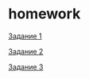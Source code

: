 # homework

[Задание 1](https://github.com/Ensiouel/homework/blob/main/JavaScript%20v.2.0/1/unit_01.js)

[Задание 2](https://github.com/Ensiouel/homework/blob/main/JavaScript%20v.2.0/2/unit_02.js)

[Задание 3](https://github.com/Ensiouel/homework/blob/main/JavaScript%20v.2.0/3/unit_03.js)
